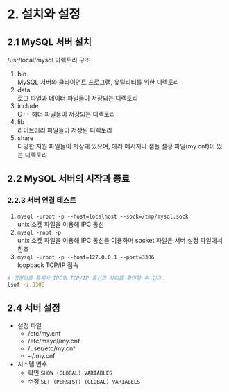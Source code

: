 # 2. 설치와 설정

## 2.1 MySQL 서버 설치

/usr/local/mysql 디렉토리 구조

1. bin  
MySQL 서버와 클라이언트 프로그램, 유틸리티를 위한 디렉토리
2. data  
로그 파일과 데이터 파일들이 저장되는 디렉토리
3. include  
C++ 헤더 파일들이 저장되는 디렉토리
4. lib  
라이브러리 파일들이 저장된 디렉토리
5. share  
다양한 지원 파일들이 저장돼 있으며, 에러 메시지나 샘플 설정 파일(my.cnf)이 있는 디렉토리

## 2.2 MySQL 서버의 시작과 종료

### 2.2.3 서버 연결 테스트

1. `mysql -uroot -p --host=localhost --sock=/tmp/mysql.sock`  
unix 소켓 파일을 이용해 IPC 통신
2. `mysql -root -p`  
unix 소켓 파일을 이용해 IPC 통신을 이용하며 socket 파일은 서버 설정 파일에서 참조
3. `mysql -uroot -p --host=127.0.0.1 --port=3306`  
loopback TCP/IP 접속

```bash
# 명령어를 통해서 IPC와 TCP/IP 통신의 차이를 확인할 수 있다.
lsof -i:3306 
```

## 2.4 서버 설정

- 설정 파일
  - /etc/my.cnf
  - /etc/msyql/my.cnf
  - /user/etc/my.cnf
  - ~/.my.cnf
- 시스템 변수
  - 확인 `SHOW (GLOBAL) VARIABLES`
  - 수정 `SET (PERSIST) (GLOBAL) VARIABELS`

